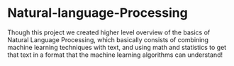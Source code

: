 # Natural-language-Processing

Though this project we created higher level overview of the basics of Natural Language Processing, which basically consists of combining machine learning techniques with text, and using math and statistics to get that text in a format that the machine learning algorithms can understand!

